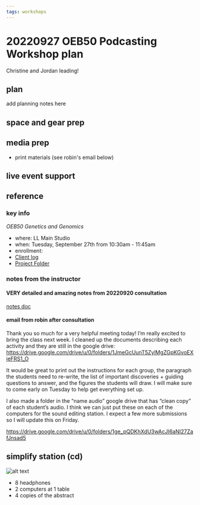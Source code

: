```yaml
---
tags: workshops
---
```


# 20220927 OEB50 Podcasting Workshop plan
Christine and Jordan leading!

## plan
add planning notes here

## space and gear prep
## media prep
* print materials (see robin's email below)
## live event support

## reference

### key info
*OEB50 Genetics and Genomics*
* where: LL Main Studio
* when: Tuesday, September 27th from 10:30am - 11:45am 
* enrollment: 
* [Client log](https://docs.google.com/document/d/1UODLaHRuJHLghkGFsdEo7Mh-JXlC9yL0CjUwAfxZQE4/edit#)
* [Project Folder](https://drive.google.com/drive/folders/1O03gX8urJu3omvyrOECFhXzpzBsT94Yo)

### notes from the instructor
#### VERY detailed and amazing notes from 20220920 consultation
[notes doc](https://docs.google.com/document/d/1sJU4NX5GTzKznvnH4jL6VFAqU39ur03wmxZqh4T52VQ/edit#)
#### email from robin after consultation
Thank you so much for a very helpful meeting today! I’m really excited to bring the class next week. I cleaned up the documents describing each activity and they are still in the google drive:
https://drive.google.com/drive/u/0/folders/1JmeGcUunT5ZylMgZGpKGvoEXieFRS1_O

It would be great to print out the instructions for each group, the paragraph the students need to re-write, the list of important discoveries + guiding questions to answer, and the figures the students will draw. I will make sure to come early on Tuesday to help get everything set up.

I also made a folder in the “name audio” google drive that has “clean copy” of each student’s audio. I think we can just put these on each of the computers for the sound editing station. I expect a few more submissions so I will update this on Friday.

https://drive.google.com/drive/u/0/folders/1ge_pQDKhXdU3wAcJI6aNI27ZafJnsad5


## simplify station (cd)
![alt text](https://files.slack.com/files-pri/T0HTW3H0V-F043KKF1G1K/img_5512.jpg?pub_secret=bd9873347c)
* 8 headphones
* 2 computers at 1 table
* 4 copies of the abstract